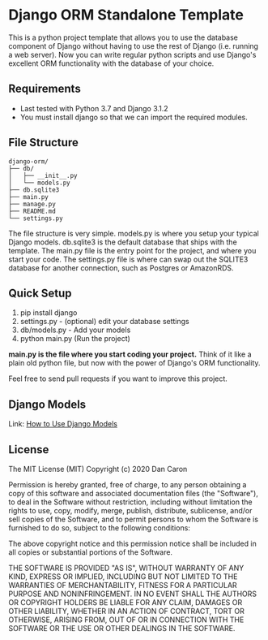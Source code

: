 Django ORM Standalone Template
==============================

This is a python project template that allows you to use the database component of Django without having to use the rest of Django (i.e. running a web server). Now you can write regular python scripts and use Django's excellent ORM functionality with the database of your choice.

Requirements
------------
- Last tested with Python 3.7 and Django 3.1.2
- You must install django so that we can import the required modules.

File Structure
--------------
```
django-orm/
├── db/
│   ├── __init__.py
│   └── models.py
├── db.sqlite3
├── main.py
├── manage.py
├── README.md
└── settings.py
```
The file structure is very simple. models.py is where you setup your typical Django models. db.sqlite3 is the default database that ships with the template.
The main.py file is the entry point for the project, and where you start your code. The settings.py file is where can swap out the SQLITE3 database for another connection, such as Postgres or AmazonRDS. 

Quick Setup
-----------

1. pip install django
2. settings.py - (optional) edit your database settings
3. db/models.py - Add your models
4. python main.py (Run the project)

__main.py is the file where you start coding your project.__ Think of it like a plain old python file, but now with the power of Django's ORM functionality.

Feel free to send pull requests if you want to improve this project.

Django Models
-------------

Link: [How to Use Django Models](https://docs.djangoproject.com/en/3.1/topics/db/models/)

License
-------

The MIT License (MIT) Copyright (c) 2020 Dan Caron

Permission is hereby granted, free of charge, to any person obtaining a copy of this software and associated documentation files (the "Software"), to deal in the Software without restriction, including without limitation the rights to use, copy, modify, merge, publish, distribute, sublicense, and/or sell copies of the Software, and to permit persons to whom the Software is furnished to do so, subject to the following conditions:

The above copyright notice and this permission notice shall be included in all copies or substantial portions of the Software.

THE SOFTWARE IS PROVIDED "AS IS", WITHOUT WARRANTY OF ANY KIND, EXPRESS OR IMPLIED, INCLUDING BUT NOT LIMITED TO THE WARRANTIES OF MERCHANTABILITY, FITNESS FOR A PARTICULAR PURPOSE AND NONINFRINGEMENT. IN NO EVENT SHALL THE AUTHORS OR COPYRIGHT HOLDERS BE LIABLE FOR ANY CLAIM, DAMAGES OR OTHER LIABILITY, WHETHER IN AN ACTION OF CONTRACT, TORT OR OTHERWISE, ARISING FROM, OUT OF OR IN CONNECTION WITH THE SOFTWARE OR THE USE OR OTHER DEALINGS IN THE SOFTWARE.
